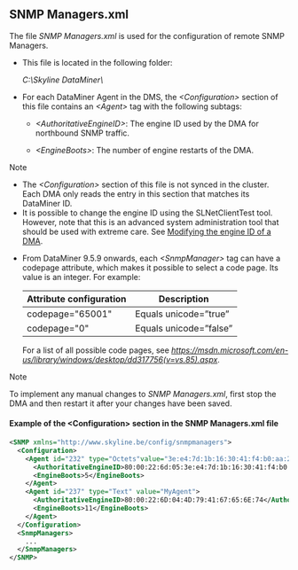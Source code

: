 ## SNMP Managers.xml

The file *SNMP Managers.xml* is used for the configuration of remote SNMP Managers.

- This file is located in the following folder:

    *C:\\Skyline DataMiner\\*

- For each DataMiner Agent in the DMS, the *\<Configuration>* section of this file contains an *\<Agent>* tag with the following subtags:

    - *\<AuthoritativeEngineID>*: The engine ID used by the DMA for northbound SNMP traffic.

    - *\<EngineBoots>*: The number of engine restarts of the DMA.

> [!NOTE]
> -  The *\<Configuration>* section of this file is not synced in the cluster. Each DMA only reads the entry in this section that matches its DataMiner ID.
> -  It is possible to change the engine ID using the SLNetClientTest tool. However, note that this is an advanced system administration tool that should be used with extreme care. See [Modifying the engine ID of a DMA](../DataminerTools/SLNetClientTest_tool_advanced_procedures.md#modifying-the-engine-id-of-a-dma).

- From DataMiner 9.5.9 onwards, each *\<SnmpManager>* tag can have a codepage attribute, which makes it possible to select a code page. Its value is an integer. For example:

    | Attribute configuration | Description            |
    |---------------------------|------------------------|
    | codepage="65001"          | Equals unicode=”true”  |
    | codepage="0"              | Equals unicode=”false” |

    For a list of all possible code pages, see *<https://msdn.microsoft.com/en-us/library/windows/desktop/dd317756(v=vs.85).aspx>*.

> [!NOTE]
> To implement any manual changes to *SNMP Managers.xml*, first stop the DMA and then restart it after your changes have been saved.

#### Example of the \<Configuration> section in the SNMP Managers.xml file

```xml
<SNMP xmlns="http://www.skyline.be/config/snmpmanagers">                                                      
  <Configuration>                                                                                               
    <Agent id="232" type="Octets"value="3e:e4:7d:1b:16:30:41:f4:b0:aa:2a:13:30:85:b8:75">                     
      <AuthoritativeEngineID>80:00:22:6d:05:3e:e4:7d:1b:16:30:41:f4:b0:aa:2a:13:30:85:b8:75</AuthoritativeEngineID>
      <EngineBoots>5</EngineBoots>                                                                                 
    </Agent>                                                                                                      
    <Agent id="237" type="Text" value="MyAgent">                                                                  
      <AuthoritativeEngineID>80:00:22:6D:04:4D:79:41:67:65:6E:74</AuthoritativeEngineID>                           
      <EngineBoots>11</EngineBoots>                                                                                
    </Agent>                                                                                                      
  </Configuration>                                                                                              
  <SnmpManagers>                                                                                                
    ...                                                                                                            
  </SnmpManagers>                                                                                               
</SNMP>                                                                                                       
```
